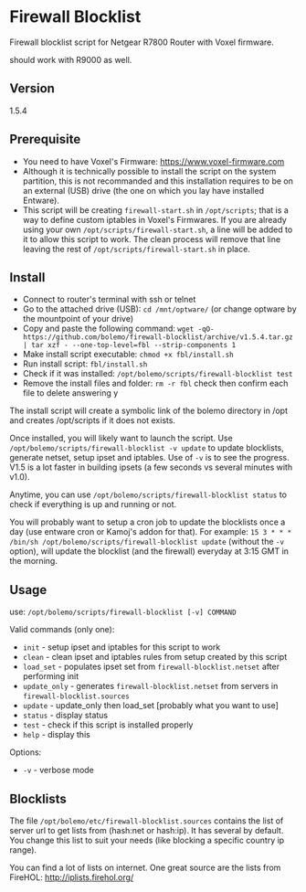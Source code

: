 # Firewall Blocklist
Firewall blocklist script for Netgear R7800 Router with Voxel firmware.

should work with R9000 as well.

## Version
1.5.4

## Prerequisite
* You need to have Voxel's Firmware: https://www.voxel-firmware.com
* Although it is technically possible to install the script on the system partition, this is not recommanded and this installation requires to be on an external (USB) drive (the one on which you lay have installed Entware).
* This script will be creating `firewall-start.sh` in `/opt/scripts`; that is a way to define custom iptables in Voxel's Firmwares. If you are already using your own `/opt/scripts/firewall-start.sh`, a line will be added to it to allow this script to work. The clean process will remove that line leaving the rest of `/opt/scripts/firewall-start.sh` in place.

## Install
* Connect to router's terminal with ssh or telnet
* Go to the attached drive (USB): `cd /mnt/optware/` (or change optware by the mountpoint of your drive)
* Copy and paste the following command: `wget -qO- https://github.com/bolemo/firewall-blocklist/archive/v1.5.4.tar.gz | tar xzf - --one-top-level=fbl --strip-components 1`
* Make install script executable: `chmod +x fbl/install.sh`
* Run install script: `fbl/install.sh`
* Check if it was installed: `/opt/bolemo/scripts/firewall-blocklist test`
* Remove the install files and folder: `rm -r fbl` check then confirm each file to delete answering y

The install script will create a symbolic link of the bolemo directory in /opt and creates /opt/scripts if it does not exists.

Once installed, you will likely want to launch the script.
Use `/opt/bolemo/scripts/firewall-blocklist -v update` to update blocklists, generate netset, setup ipset and iptables. Use of `-v` is to see the progress. V1.5 is a lot faster in building ipsets (a few seconds vs several minutes with v1.0).

Anytime, you can use `/opt/bolemo/scripts/firewall-blocklist status` to check if everything is up and running or not.

You will probably want to setup a cron job to update the blocklists once a day (use entware cron or Kamoj's addon for that). For example: `15 3 * * * /bin/sh /opt/bolemo/scripts/firewall-blocklist update` (without the `-v` option), will update the blocklist (and the firewall) everyday at 3:15 GMT in the morning.

## Usage
use: `/opt/bolemo/scripts/firewall-blocklist [-v] COMMAND`

Valid commands (only one):
* `init` - setup ipset and iptables for this script to work
* `clean` - clean ipset and iptables rules from setup created by this script
* `load_set` - populates ipset set from `firewall-blocklist.netset` after performing init
* `update_only` - generates `firewall-blocklist.netset` from servers in `firewall-blocklist.sources`
* `update` - update_only then load_set [probably what you want to use]
* `status` - display status
* `test` - check if this script is installed properly
* `help` - display this

Options:
* `-v` - verbose mode

## Blocklists
The file `/opt/bolemo/etc/firewall-blocklist.sources` contains the list of server url to get lists from (hash:net or hash:ip). It has several by default. You change this list to suit your needs (like blocking a specific country ip range).

You can find a lot of lists on internet. One great source are the lists from FireHOL: http://iplists.firehol.org/
